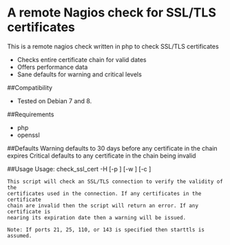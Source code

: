 # A remote Nagios check for SSL/TLS certificates

This is a remote nagios check written in php to check SSL/TLS certificates

* Checks entire certificate chain for valid dates
* Offers performance data
* Sane defaults for warning and critical levels

##Compatibility
* Tested on Debian 7 and 8.

##Requirements
* php
* openssl

##Defaults
Warning defaults to 30 days before any certificate in the chain expires 
Critical defaults to any certificate in the chain being invalid

##Usage
    Usage:
        check_ssl_cert -H <Host> [-p <port>] [-w <SecondsTillWarn>] [-c <SecondsTillCritical>]
  
    This script will check an SSL/TLS connection to verify the validity of the
    certificates used in the connection. If any certificates in the certificate
    chain are invalid then the script will return an error. If any certificate is
    nearing its expiration date then a warning will be issued.
    
    Note: If ports 21, 25, 110, or 143 is specified then starttls is assumed.
